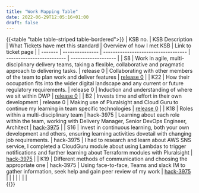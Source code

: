 ```yaml
---
title: "Work Mapping Table"
date: 2022-06-29T12:05:16+01:00
draft: false
---
```


{{<table "table table-striped table-bordered">}}
| KSB no. | KSB Description | What Tickets have met this standard | Overview of how I met KSB | Link to ticket page |
| ------- | --------------- | ----------------------------------- | ------------------------- | ------------------- |
|  S8  | Work in agile, multi-disciplinary delivery teams, taking a flexible, collaborative and pragmatic approach to delivering tasks. | release 0 | Collaborating with other members of the team to plan work and deliver features | [release 0](/posts/release0) |
| K22  | How their occupation fits into the wider digital landscape and any current or future regulatory requirements. | release 0 | Induction and understanding of where we sit within DWP | [release 0](/posts/release0) |
|   B2    |   Invests time and effort in their own development   | release 0  | Making use of Pluralsight and Cloud Guru to continue my learning in team specific technologies   | [release 0](/posts/release0) |
|  K18 | Roles within a multi-disciplinary team | hack-3975 | Learning about each role within the team, working with Delivery Manager, Senior DevOps Engineer, Architect | [hack-3975](/posts/hack-3975) |
| S16  | Invest in continuous learning, both your own development and others, ensuring learning activities dovetail with changing job requirements. | hack-3975 | I had to research and learn about AWS SNS service, I completed a CloudGuru module about using Lambdas to trigger notifications and further learning about Terraform modules with Pluralsight | [hack-3975](/posts/hack-3975) |
| K19  |   Different methods of communication and choosing the appropriate one   |  hack-3975      | Using face-to-face, Teams and slack IM to gather information, seek help and gain peer review of my work  |  [hack-3975](/posts/hack-3975)  |
|      |     |     |     |       |  
{{</table>}}
